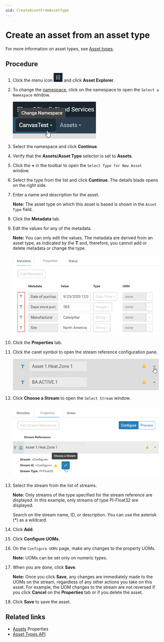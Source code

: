 ```yaml
---
uid: CreateAssetFromAssetType
---
```


# Create an asset from an asset type

For more information on asset types, see [Asset types](xref:AssetTypes).

## Procedure

1. Click the menu icon ![menu icon](images/icon_navigation_bigger.png) and click **Asset Explorer**.

2. To change the [namespace](xref:ccNamespaces), click on the namespace to open the `Select a Namespace` window.

    ![Namespace icon](images/namespace-icon.png)

3. Select the namespace and click **Continue**.

4. Verify that the **Assets/Asset Type** selector is set to **Assets**.

2. Click the **+** in the toolbar to open the `Select Type for New Asset` window. 

3. Select the type from the list and click **Continue**.
    The details blade opens on the right side.

3. Enter a name and description for the asset.

    **Note:** The asset type on which this asset is based is shown in the `Asset Type` field.

4. Click the **Metadata** tab. 

5. Edit the values for any of the metadata.

    **Note:** You can only edit the values. The metadata are derived from an asset type, as indicated by the **T** and, therefore, you cannot add or delete metadata or change the type.

    ![Metadata fields](images/edit-metadata-fields.png)

7. Click the **Properties** tab.

8. Click the caret symbol to open the stream reference configuration pane. 

    ![](images/stream-reference-caret.png)

9. Click **Choose a Stream** to open the `Select Stream` window.

    ### ![](images/choose-stream.png)

10. Select the stream from the list of streams.

     **Note:** Only streams of the type specified for the stream reference are displayed. In this example, only streams of type PI-Float32 are displayed.

     Search on the stream name, ID, or description. You can use the asterisk (*) as a wildcard.

11. Click **Add**.

12. Click **Configure UOMs**. 

15. On the `Configure UOMs` page, make any changes to the property UOMs.

    **Note:** UOMs can be set only on numeric types.

2. When you are done, click **Save**.

     **Note:** Once you click **Save**, any changes are immediately made to the UOMs on the stream, regardless of any other actions you take on this asset. For example, the UOM changes to the stream are not reversed if you click **Cancel** on the **Properties** tab or if you delete the asset.

3. Click **Save** to save the asset.

## Related links

- [Assets](xref:AssetsProperties) Properties
- [Asset Types API](xref:AssetTypesAPI)